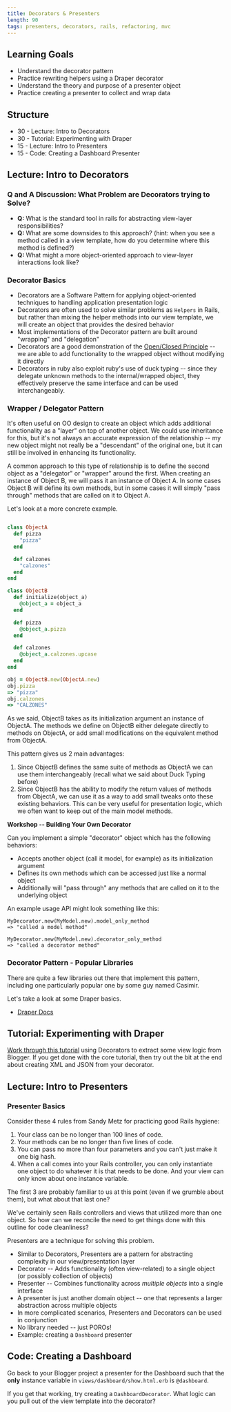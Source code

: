 ```yaml
---
title: Decorators & Presenters
length: 90
tags: presenters, decorators, rails, refactoring, mvc
---
```


## Learning Goals

* Understand the decorator pattern
* Practice rewriting helpers using a Draper decorator
* Understand the theory and purpose of a presenter object
* Practice creating a presenter to collect and wrap data

## Structure

* 30 - Lecture: Intro to Decorators
* 30 - Tutorial: Experimenting with Draper
* 15 - Lecture: Intro to Presenters
* 15 - Code: Creating a Dashboard Presenter

## Lecture: Intro to Decorators

### Q and A Discussion: What Problem are Decorators trying to Solve?

* __Q:__ What is the standard tool in rails for abstracting view-layer
  responsibilities?
* __Q:__ What are some downsides to this approach? (hint: when you see a method
  called in a view template, how do you determine where this method is defined?)
* __Q:__ What might a more object-oriented approach to view-layer
  interactions look like?

### Decorator Basics

* Decorators are a Software Pattern for applying object-oriented techniques to handling
application presentation logic
* Decorators are often used to solve similar problems as `Helpers` in Rails, but rather than mixing the
helper methods into our view template, we will create an object that provides the desired behavior
* Most implementations of the Decorator pattern are built around "wrapping" and "delegation"
* Decorators are a good demonstration of
  the [Open/Closed Principle](https://en.wikipedia.org/wiki/Open/closed_principle) --
  we are able to add functionality to the wrapped object without
  modifying it directly
* Decorators in ruby also exploit ruby's use of duck typing -- since
  they delegate unknown methods to the internal/wrapped object, they
  effectively preserve the same interface and can be used
  interchangeably.

### Wrapper / Delegator Pattern

It's often useful on OO design to create an object which adds additional functionality
as a "layer" on top of another object. We could use inheritance for this, but it's
not always an accurate expression of the relationship -- my new object might not really
be a "descendant" of the original one, but it can still be involved in enhancing its
functionality.

A common approach to this type of relationship is to define the second object as a "delegator"
or "wrapper" around the first. When creating an instance of Object B, we will pass it an
instance of Object A. In some cases Object B will define its own methods, but in some
cases it will simply "pass through" methods that are called on it to Object A.

Let's look at a more concrete example.

```ruby

class ObjectA
  def pizza
    "pizza"
  end

  def calzones
    "calzones"
  end
end

class ObjectB
  def initialize(object_a)
    @object_a = object_a
  end

  def pizza
    @object_a.pizza
  end

  def calzones
    @object_a.calzones.upcase
  end
end

obj = ObjectB.new(ObjectA.new)
obj.pizza
=> "pizza"
obj.calzones
=> "CALZONES"
```

As we said, ObjectB takes as its initialization argument an instance
of ObjectA. The methods we define on ObjectB either delegate directly
to methods on ObjectA, or add small modifications on the equivalent method
from ObjectA.

This pattern gives us 2 main advantages:

1. Since ObjectB defines the same suite of methods as ObjectA
we can use them interchangeably (recall what we said about Duck Typing before)
2. Since ObjectB has the ability to modify the return values of methods from
ObjectA, we can use it as a way to add small tweaks onto these existing
behaviors. This can be very useful for presentation logic, which we often want to keep
out of the main model methods.

__Workshop -- Building Your Own Decorator__

Can you implement a simple "decorator" object which has the following
behaviors:

* Accepts another object (call it model, for example) as its
  initialization argument
* Defines its own methods which can be accessed just like a normal
  object
* Additionally will "pass through" any methods that are called on it
  to the underlying object

An example usage API might look something like this:

```
MyDecorator.new(MyModel.new).model_only_method
=> "called a model method"

MyDecorator.new(MyModel.new).decorator_only_method
=> "called a decorator method"
```

### Decorator Pattern - Popular Libraries

There are quite a few libraries out there that implement this pattern,
including one particularly popular one by some guy named Casimir.

Let's take a look at some Draper basics.

* [Draper Docs](https://github.com/drapergem/draper)

## Tutorial: Experimenting with Draper

[Work through this tutorial](http://tutorials.jumpstartlab.com/topics/decorators.html)
using Decorators to extract some view logic from Blogger.
If you get done with the core tutorial, then try out the bit at the end about
creating XML and JSON from your decorator.

## Lecture: Intro to Presenters

### Presenter Basics


Consider these 4 rules from Sandy Metz for practicing good Rails
hygiene:

1. Your class can be no longer than 100 lines of code.
2. Your methods can be no longer than five lines of code.
3. You can pass no more than four parameters and you can't just make it one big hash.
4. When a call comes into your Rails controller, you can only instantiate one
   object to do whatever it is that needs to be done. And your view can only know about one instance variable.

The first 3 are probably familiar to us at this point (even if we
grumble about them), but what about that last one?

We've certainly seen Rails controllers and views that utilized more
than one object. So how can we reconcile the need to get things done
with this outline for code cleanliness?

Presenters are a technique for solving this problem.

* Similar to Decorators, Presenters are a pattern for abstracting
  complexity in our view/presentation layer
* Decorator -- Adds functionality (often view-related) to a single
  object (or possibly collection of objects)
* Presenter -- Combines functionality across _multiple objects_
  into a single interface
* A presenter is just another domain object -- one that represents
  a larger abstraction across multiple objects
* In more complicated scenarios, Presenters and Decorators can be
  used in conjunction
* No library needed -- just POROs!
* Example: creating a `Dashboard` presenter

## Code: Creating a Dashboard

Go back to your Blogger project a presenter for the Dashboard such
that the **only** instance variable in `views/dashboard/show.html.erb` is
`@dashboard`.

If you get that working, try creating a `DashboardDecorator`. What logic can
you pull out of the view template into the decorator?
